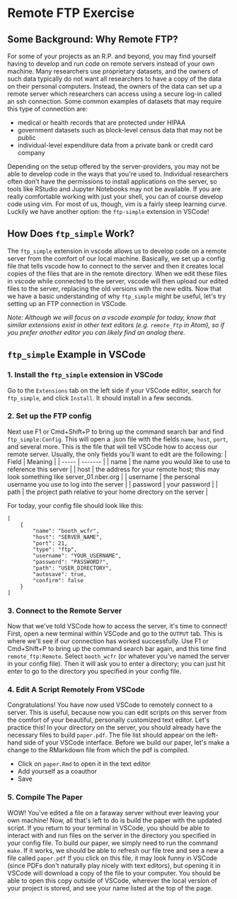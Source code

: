 # Remote FTP Exercise
## Some Background: Why Remote FTP?
For some of your projects as an R.P. and beyond, you may find yourself having to develop and run code on remote servers instead of your own machine. Many researchers use proprietary datasets, and the owners of such data typically do not want all researchers to have a copy of the data on their personal computers. Instead, the owners of the data can set up a remote server which researchers can access using a secure log-in called an ssh connection. Some common examples of datasets that may require this type of connection are:
- medical or health records that are protected under HIPAA
- government datasets such as block-level census data that may not be public
- individual-level expenditure data from a private bank or credit card company

Depending on the setup offered by the server-providers, you may not be able to develop code in the ways that you're used to. Individual researchers often don't have the permissions to install applications on the server, so tools like RStudio and Jupyter Notebooks may not be available. If you are really comfortable working with just your shell, you can of course develop code using vim. For most of us, though, vim is a fairly steep learning curve. Luckily we have another option: the `ftp-simple` extension in VSCode!

## How Does `ftp_simple` Work?
The `ftp_simple` extension in vscode allows us to develop code on a remote server from the comfort of our local machine. Basically, we set up a config file that tells vscode how to connect to the server and then it creates local copies of the files that are in the remote directory. When we edit these files in vscode while connected to the server, vscode will then upload our edited files to the server, replacing the old versions with the new edits. Now that we have a basic understanding of why `ftp_simple` might be useful, let's try setting up an FTP connection in VSCode.

*Note: Although we will focus on a vscode example for today, know that similar extensions exist in other text editors (e.g. `remote_ftp` in Atom), so if you prefer another editor you can likely find an analog there.*

## `ftp_simple` Example in VSCode
### 1. Install the `ftp_simple` extension in VSCode
Go to the `Extensions` tab on the left side if your VSCode editor, search for `ftp_simple`, and click `Install`. It should install in a few seconds.
### 2. Set up the FTP config
Next use F1 or Cmd+Shift+P to bring up the command search bar and find `ftp_simple:Config`. This will open a .json file with the fields `name`, `host`, `port`, and several more. This is the file that will tell VSCode how to access our remote server. Usually, the only fields you'll want to edit are the following:
| Field | Meaning |
| ----- | ------- |
| name  | the name you would like to use to reference this server |
| host | the address for your remote host; this may look something like server_01.nber.org |
| username | the personal username you use to log into the server |
| password | your password |
| path | the project path relative to your home directory on the server |

For today, your config file should look like this:
```
[
	{
		"name": "booth_wcfr",
		"host": "SERVER_NAME",
		"port": 21,
		"type": "ftp",
		"username": "YOUR_USERNAME",
		"password": "PASSWORD?",
		"path": "USER_DIRECTORY",
		"autosave": true,
		"confirm": false
	}
]
```
### 3. Connect to the Remote Server
Now that we've told VSCode how to access the server, it's time to connect! First, open a new terminal within VSCode and go to the `OUTPUT` tab. This is where we'll see if our connection has worked successfully. Use F1 or Cmd+Shift+P to bring up the command search bar again, and this time find `remote_ftp:Remote`. Select `booth_wcfr` (or whatever you've named the server in your config file). Then it will ask you to enter a directory; you can just hit enter to go to the directory you specified in your config file.

### 4. Edit A Script Remotely From VSCode
Congratulations! You have now used VSCode to remotely connect to a server. This is useful, because now you can edit scripts on this server from the comfort of your beautiful, personally customized text editor. Let's practice this! In your directory on the server, you should already have the necessary files to build `paper.pdf`. The file list should appear on the left-hand side of your VSCode interface. Before we build our paper, let's make a change to the RMarkdown file from which the pdf is compiled. 
- Click on `paper.Rmd` to open it in the text editor
- Add yourself as a coauthor
- Save

### 5. Compile The Paper
WOW! You've edited a file on a faraway server without ever leaving your own machine! Now, all that's left to do is build the paper with the updated script. If you return to your terminal in VSCode, you should be able to interact with and run files on the server in the directory you specified in your config file. To build our paper, we simply need to run the command `make`. If it works, we should be able to refresh our file tree and see a new a file called `paper.pdf` If you click on this file, it may look funny in VSCode (since PDFs don't naturally play nicely with text editors), but opening it in VSCode will download a copy of the file to your computer. You should be able to open this copy outside of VSCode, wherever the local version of your project is stored, and see your name listed at the top of the page.
